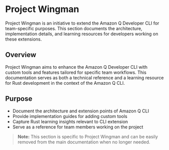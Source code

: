# Project Wingman

Project Wingman is an initiative to extend the Amazon Q Developer CLI for team-specific purposes. This section documents the architecture, implementation details, and learning resources for developers working on these extensions.

## Overview

Project Wingman aims to enhance the Amazon Q Developer CLI with custom tools and features tailored for specific team workflows. This documentation serves as both a technical reference and a learning resource for Rust development in the context of the Amazon Q CLI.

## Purpose

- Document the architecture and extension points of Amazon Q CLI
- Provide implementation guides for adding custom tools
- Capture Rust learning insights relevant to CLI extension
- Serve as a reference for team members working on the project

> **Note:** This section is specific to Project Wingman and can be easily removed from the main documentation when no longer needed.
